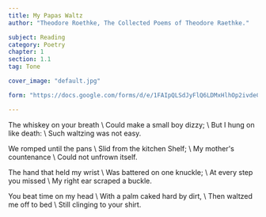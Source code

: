 ```yaml
---
title: My Papas Waltz
author: "Theodore Roethke, The Collected Poems of Theodore Raethke."

subject: Reading
category: Poetry
chapter: 1
section: 1.1
tag: Tone

cover_image: "default.jpg"

form: "https://docs.google.com/forms/d/e/1FAIpQLSdJyFlQ6LDMxHlhOp2ivdeC8BymT-2tYM-XoF71oHIRdwAfHA/viewform"

---
```

The whiskey on your breath \\
Could make a small boy dizzy; \\
But I hung on like death: \\
Such waltzing was not easy.

We romped until the pans \\
Slid from the kitchen Shelf; \\
My mother's countenance \\
Could not unfrown itself.

The hand that held my wrist \\
Was battered on one knuckle; \\
At every step you missed \\
My right ear scraped a buckle.

You beat time on my head \\
With a palm caked hard by dirt, \\
Then waltzed me off to bed \\
Still clinging to your shirt.
